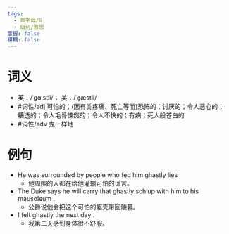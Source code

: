 ```yaml
---
tags:
  - 首字母/G
  - 级别/雅思
掌握: false
模糊: false
---
```

# 词义
- 英：/ˈɡɑːstli/； 美：/ˈɡæstli/
- #词性/adj  可怕的；(因有关疼痛、死亡等而)恐怖的；讨厌的；令人恶心的；糟透的；令人毛骨悚然的；令人不快的；有病；死人般苍白的
- #词性/adv  鬼一样地
# 例句
- He was surrounded by people who fed him ghastly lies
	- 他周围的人都在给他灌输可怕的谎言。
- The Duke says he will carry that ghastly schlup with him to his mausoleum .
	- 公爵说他会把这个可怕的躯壳带回陵墓。
- I felt ghastly the next day .
	- 我第二天感到身体很不舒服。
